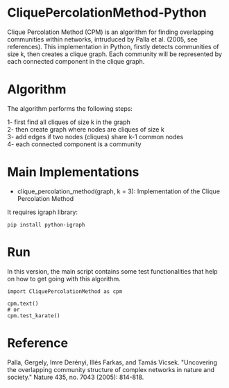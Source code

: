 # CliquePercolationMethod-Python
Clique Percolation Method (CPM) is an algorithm for finding overlapping communities within networks, intruduced by Palla et al. (2005, see references). This implementation in Python, firstly detects communities of size k, then creates a clique graph. Each community will be represented by each connected component in the clique graph.

# Algorithm
The algorithm performs the following steps:

1- first find all cliques of size k in the graph <br />
2- then create graph where nodes are cliques of size k <br />
3- add edges if two nodes (cliques) share k-1 common nodes <br />
4- each connected component is a community <br />

# Main Implementations
* clique_percolation_method(graph, k = 3): Implementation of the Clique Percolation Method 

It requires igraph library:
```
pip install python-igraph
```

# Run
In this version, the main script contains some test functionalities that help on how to get going with this algorithm.
```
import CliquePercolationMethod as cpm

cpm.text()
# or 
cpm.test_karate()
```

# Reference
Palla, Gergely, Imre Derényi, Illés Farkas, and Tamás Vicsek. "Uncovering the overlapping community structure of complex networks in nature and society." Nature 435, no. 7043 (2005): 814-818.
